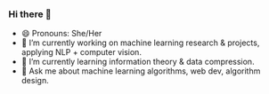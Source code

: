### Hi there 👋

- 😄 Pronouns: She/Her
- 🔭 I’m currently working on machine learning research & projects, applying NLP + computer vision.
- 🌱 I’m currently learning information theory & data compression.
- 💬 Ask me about machine learning algorithms, web dev, algorithm design.

<!--
**riybha216/riybha216** is a ✨ _special_ ✨ repository because its `README.md` (this file) appears on your GitHub profile.

Here are some ideas to get you started:

- 🔭 I’m currently working on machine learning research & projects, applying NLP + computer vision.
- 🌱 I’m currently learning information theory & data compression.
- 👯 I’m looking to collaborate on ...
- 🤔 I’m looking for help with ...
- 💬 Ask me about machine learning algorithms, web dev, algorithm design.
- 📫 How to reach me: ...
- 😄 Pronouns: She/Her
- ⚡ Fun fact: ...
-->
